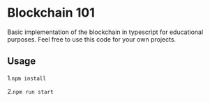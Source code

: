 # Blockchain 101

Basic implementation of the blockchain in typescript for educational purposes.
Feel free to use this code for your own projects. 

## Usage
1.```npm install```

2.```npm run start```
